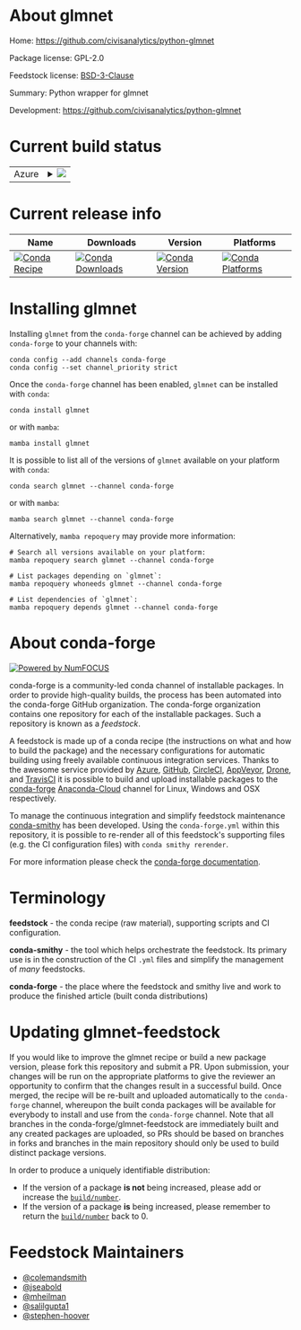 About glmnet
============

Home: https://github.com/civisanalytics/python-glmnet

Package license: GPL-2.0

Feedstock license: [BSD-3-Clause](https://github.com/conda-forge/glmnet-feedstock/blob/main/LICENSE.txt)

Summary: Python wrapper for glmnet

Development: https://github.com/civisanalytics/python-glmnet

Current build status
====================


<table>
    
  <tr>
    <td>Azure</td>
    <td>
      <details>
        <summary>
          <a href="https://dev.azure.com/conda-forge/feedstock-builds/_build/latest?definitionId=372&branchName=main">
            <img src="https://dev.azure.com/conda-forge/feedstock-builds/_apis/build/status/glmnet-feedstock?branchName=main">
          </a>
        </summary>
        <table>
          <thead><tr><th>Variant</th><th>Status</th></tr></thead>
          <tbody><tr>
              <td>linux_64_python3.10.____cpython</td>
              <td>
                <a href="https://dev.azure.com/conda-forge/feedstock-builds/_build/latest?definitionId=372&branchName=main">
                  <img src="https://dev.azure.com/conda-forge/feedstock-builds/_apis/build/status/glmnet-feedstock?branchName=main&jobName=linux&configuration=linux_64_python3.10.____cpython" alt="variant">
                </a>
              </td>
            </tr><tr>
              <td>linux_64_python3.11.____cpython</td>
              <td>
                <a href="https://dev.azure.com/conda-forge/feedstock-builds/_build/latest?definitionId=372&branchName=main">
                  <img src="https://dev.azure.com/conda-forge/feedstock-builds/_apis/build/status/glmnet-feedstock?branchName=main&jobName=linux&configuration=linux_64_python3.11.____cpython" alt="variant">
                </a>
              </td>
            </tr><tr>
              <td>linux_64_python3.8.____cpython</td>
              <td>
                <a href="https://dev.azure.com/conda-forge/feedstock-builds/_build/latest?definitionId=372&branchName=main">
                  <img src="https://dev.azure.com/conda-forge/feedstock-builds/_apis/build/status/glmnet-feedstock?branchName=main&jobName=linux&configuration=linux_64_python3.8.____cpython" alt="variant">
                </a>
              </td>
            </tr><tr>
              <td>linux_64_python3.9.____cpython</td>
              <td>
                <a href="https://dev.azure.com/conda-forge/feedstock-builds/_build/latest?definitionId=372&branchName=main">
                  <img src="https://dev.azure.com/conda-forge/feedstock-builds/_apis/build/status/glmnet-feedstock?branchName=main&jobName=linux&configuration=linux_64_python3.9.____cpython" alt="variant">
                </a>
              </td>
            </tr><tr>
              <td>osx_64_python3.10.____cpython</td>
              <td>
                <a href="https://dev.azure.com/conda-forge/feedstock-builds/_build/latest?definitionId=372&branchName=main">
                  <img src="https://dev.azure.com/conda-forge/feedstock-builds/_apis/build/status/glmnet-feedstock?branchName=main&jobName=osx&configuration=osx_64_python3.10.____cpython" alt="variant">
                </a>
              </td>
            </tr><tr>
              <td>osx_64_python3.11.____cpython</td>
              <td>
                <a href="https://dev.azure.com/conda-forge/feedstock-builds/_build/latest?definitionId=372&branchName=main">
                  <img src="https://dev.azure.com/conda-forge/feedstock-builds/_apis/build/status/glmnet-feedstock?branchName=main&jobName=osx&configuration=osx_64_python3.11.____cpython" alt="variant">
                </a>
              </td>
            </tr><tr>
              <td>osx_64_python3.8.____cpython</td>
              <td>
                <a href="https://dev.azure.com/conda-forge/feedstock-builds/_build/latest?definitionId=372&branchName=main">
                  <img src="https://dev.azure.com/conda-forge/feedstock-builds/_apis/build/status/glmnet-feedstock?branchName=main&jobName=osx&configuration=osx_64_python3.8.____cpython" alt="variant">
                </a>
              </td>
            </tr><tr>
              <td>osx_64_python3.9.____cpython</td>
              <td>
                <a href="https://dev.azure.com/conda-forge/feedstock-builds/_build/latest?definitionId=372&branchName=main">
                  <img src="https://dev.azure.com/conda-forge/feedstock-builds/_apis/build/status/glmnet-feedstock?branchName=main&jobName=osx&configuration=osx_64_python3.9.____cpython" alt="variant">
                </a>
              </td>
            </tr>
          </tbody>
        </table>
      </details>
    </td>
  </tr>
</table>

Current release info
====================

| Name | Downloads | Version | Platforms |
| --- | --- | --- | --- |
| [![Conda Recipe](https://img.shields.io/badge/recipe-glmnet-green.svg)](https://anaconda.org/conda-forge/glmnet) | [![Conda Downloads](https://img.shields.io/conda/dn/conda-forge/glmnet.svg)](https://anaconda.org/conda-forge/glmnet) | [![Conda Version](https://img.shields.io/conda/vn/conda-forge/glmnet.svg)](https://anaconda.org/conda-forge/glmnet) | [![Conda Platforms](https://img.shields.io/conda/pn/conda-forge/glmnet.svg)](https://anaconda.org/conda-forge/glmnet) |

Installing glmnet
=================

Installing `glmnet` from the `conda-forge` channel can be achieved by adding `conda-forge` to your channels with:

```
conda config --add channels conda-forge
conda config --set channel_priority strict
```

Once the `conda-forge` channel has been enabled, `glmnet` can be installed with `conda`:

```
conda install glmnet
```

or with `mamba`:

```
mamba install glmnet
```

It is possible to list all of the versions of `glmnet` available on your platform with `conda`:

```
conda search glmnet --channel conda-forge
```

or with `mamba`:

```
mamba search glmnet --channel conda-forge
```

Alternatively, `mamba repoquery` may provide more information:

```
# Search all versions available on your platform:
mamba repoquery search glmnet --channel conda-forge

# List packages depending on `glmnet`:
mamba repoquery whoneeds glmnet --channel conda-forge

# List dependencies of `glmnet`:
mamba repoquery depends glmnet --channel conda-forge
```


About conda-forge
=================

[![Powered by
NumFOCUS](https://img.shields.io/badge/powered%20by-NumFOCUS-orange.svg?style=flat&colorA=E1523D&colorB=007D8A)](https://numfocus.org)

conda-forge is a community-led conda channel of installable packages.
In order to provide high-quality builds, the process has been automated into the
conda-forge GitHub organization. The conda-forge organization contains one repository
for each of the installable packages. Such a repository is known as a *feedstock*.

A feedstock is made up of a conda recipe (the instructions on what and how to build
the package) and the necessary configurations for automatic building using freely
available continuous integration services. Thanks to the awesome service provided by
[Azure](https://azure.microsoft.com/en-us/services/devops/), [GitHub](https://github.com/),
[CircleCI](https://circleci.com/), [AppVeyor](https://www.appveyor.com/),
[Drone](https://cloud.drone.io/welcome), and [TravisCI](https://travis-ci.com/)
it is possible to build and upload installable packages to the
[conda-forge](https://anaconda.org/conda-forge) [Anaconda-Cloud](https://anaconda.org/)
channel for Linux, Windows and OSX respectively.

To manage the continuous integration and simplify feedstock maintenance
[conda-smithy](https://github.com/conda-forge/conda-smithy) has been developed.
Using the ``conda-forge.yml`` within this repository, it is possible to re-render all of
this feedstock's supporting files (e.g. the CI configuration files) with ``conda smithy rerender``.

For more information please check the [conda-forge documentation](https://conda-forge.org/docs/).

Terminology
===========

**feedstock** - the conda recipe (raw material), supporting scripts and CI configuration.

**conda-smithy** - the tool which helps orchestrate the feedstock.
                   Its primary use is in the construction of the CI ``.yml`` files
                   and simplify the management of *many* feedstocks.

**conda-forge** - the place where the feedstock and smithy live and work to
                  produce the finished article (built conda distributions)


Updating glmnet-feedstock
=========================

If you would like to improve the glmnet recipe or build a new
package version, please fork this repository and submit a PR. Upon submission,
your changes will be run on the appropriate platforms to give the reviewer an
opportunity to confirm that the changes result in a successful build. Once
merged, the recipe will be re-built and uploaded automatically to the
`conda-forge` channel, whereupon the built conda packages will be available for
everybody to install and use from the `conda-forge` channel.
Note that all branches in the conda-forge/glmnet-feedstock are
immediately built and any created packages are uploaded, so PRs should be based
on branches in forks and branches in the main repository should only be used to
build distinct package versions.

In order to produce a uniquely identifiable distribution:
 * If the version of a package **is not** being increased, please add or increase
   the [``build/number``](https://docs.conda.io/projects/conda-build/en/latest/resources/define-metadata.html#build-number-and-string).
 * If the version of a package **is** being increased, please remember to return
   the [``build/number``](https://docs.conda.io/projects/conda-build/en/latest/resources/define-metadata.html#build-number-and-string)
   back to 0.

Feedstock Maintainers
=====================

* [@colemandsmith](https://github.com/colemandsmith/)
* [@jseabold](https://github.com/jseabold/)
* [@mheilman](https://github.com/mheilman/)
* [@salilgupta1](https://github.com/salilgupta1/)
* [@stephen-hoover](https://github.com/stephen-hoover/)

